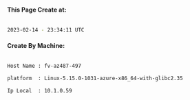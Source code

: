 
   
#### This Page Create at:

```bash

2023-02-14 - 23:34:11 UTC

```

#### Create By Machine:

```bash

Host Name : fv-az487-497

platform  : Linux-5.15.0-1031-azure-x86_64-with-glibc2.35

Ip Local  : 10.1.0.59

```

